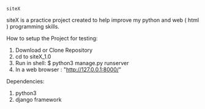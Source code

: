     siteX

siteX is a practice project created to help improve my python and web ( html ) programming skills.

How to setup the Project for testing: 
 1. Download or Clone Repository
 2. cd to siteX_1.0
 3. Run in shell: $ python3 manage.py runserver
 3. In a web browser : "http://127.0.0.1:8000/"

Dependencies: 
 1. python3 
 2. django framework
